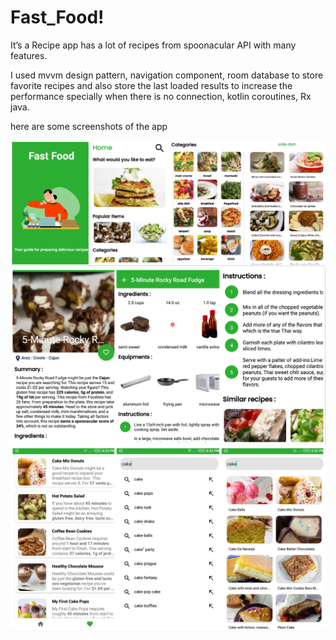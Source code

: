 # Fast_Food!

It’s a Recipe app has a lot of recipes from spoonacular API with many features.

I used mvvm design pattern, navigation component, room database to store
favorite recipes and also store the last loaded results to increase the performance
specially when there is no connection, kotlin coroutines, Rx java.

here are some screenshots of the app

<img src="images/fast_food_1.jpg">
<img src="images/fast_food_2.jpg" >
<img src="images/fast_food_3.jpg" >
